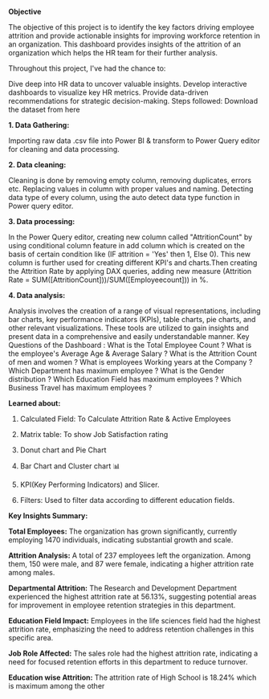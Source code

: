 **Objective**


The objective of this project is to identify the key factors driving employee attrition and provide actionable insights for improving workforce retention in an organization. This dashboard provides insights of the attrition of an organization which helps the HR team for their further analysis.

Throughout this project, I've had the chance to:

Dive deep into HR data to uncover valuable insights.
Develop interactive dashboards to visualize key HR metrics.
Provide data-driven recommendations for strategic decision-making.
Steps followed:
Download the dataset from here

**1. Data Gathering:**

Importing raw data .csv file into Power BI & transform to Power Query editor for cleaning and data processing.

**2. Data cleaning:**

Cleaning is done by removing empty column, removing duplicates, errors etc.
Replacing values in column with proper values and naming.
Detecting data type of every column, using the auto detect data type function in Power query editor.

**3. Data processing:**

In the Power Query editor, creating new column called "AttritionCount" by using conditional column feature in add column which is created on the basis of certain condition like (IF attrition = 'Yes' then 1, Else 0).
This new column is further used for creating different KPI's and charts.Then creating the Attrition Rate by applying DAX queries, adding new measure (Attrition Rate = SUM([AttritionCount]))/SUM([Employeecount])) in %.

**4. Data analysis:**

Analysis involves the creation of a range of visual representations, including bar charts, key performance indicators (KPIs), table charts, pie charts, and other relevant visualizations.
These tools are utilized to gain insights and present data in a comprehensive and easily understandable manner.
Key Questions of the Dashboard :
What is the Total Employee Count ?
What is the employee's Average Age & Average Salary ?
What is the Attrition Count of men and women ?
What is employees Working years at the Company ?
Which Department has maximum employee ?
What is the Gender distribution ?
Which Education Field has maximum employees ?
Which Business Travel has maximum employees ?


**Learned about:**


1. Calculated Field: To Calculate Attrition Rate & Active Employees

2. Matrix table: To show Job Satisfaction rating

3. Donut chart and Pie Chart

4. Bar Chart and Cluster chart 📊

5. KPI(Key Performing Indicators) and Slicer.

5. Filters: Used to filter data according to different education fields.


**Key Insights Summary:**


**Total Employees:** The organization has grown significantly, currently employing 1470 individuals, indicating substantial growth and scale.

**Attrition Analysis:** A total of 237 employees left the organization. Among them, 150 were male, and 87 were female, indicating a higher attrition rate among males.

**Departmental Attrition:** The Research and Development Department experienced the highest attrition rate at 56.13%, suggesting potential areas for improvement in employee retention strategies in this department.

**Education Field Impact:** Employees in the life sciences field had the highest attrition rate, emphasizing the need to address retention challenges in this specific area.

**Job Role Affected:** The sales role had the highest attrition rate, indicating a need for focused retention efforts in this department to reduce turnover.

**Education wise Attrition:** The attrition rate of High School is 18.24% which is maximum among the other
